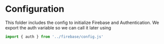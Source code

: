 # Configuration

This folder includes the config to initialize Firebase and Authentication.
We export the auth variable so we can call it later using
```js
import { auth } from '../firebase/config.js'
```
